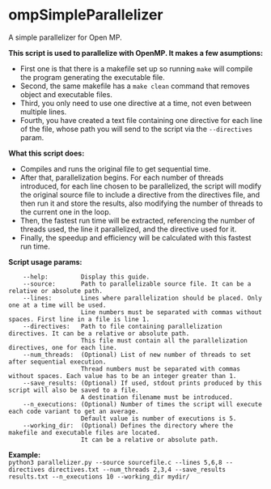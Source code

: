 # ompSimpleParallelizer
A simple parallelizer for Open MP.

**This script is used to parallelize with OpenMP. It makes a few asumptions:**<br>
- First one is that there is a makefile set up so running `make` will compile the program generating the executable file.<br>
- Second, the same makefile has a `make clean` command that removes object and executable files.<br>
- Third, you only need to use one directive at a time, not even between multiple lines.<br>
- Fourth, you have created a text file containing one directive for each line of the file, whose path you will send to the script via the `--directives` param.<br>
    
**What this script does:**<br>
- Compiles and runs the original file to get sequential time.<br>
- After that, parallelization begins. For each number of threads introduced, for each line chosen to be parallelized, the script will modify the original source file to include a directive from the directives file, and then run it and store the results, also modifying the number of threads to the current one in the loop.<br>
- Then, the fastest run time will be extracted, referencing the number of threads used, the line it parallelized, and the directive used for it.<br>
- Finally, the speedup and efficiency will be calculated with this fastest run time.<br>

**Script usage params:**<br>
```
    --help:         Display this guide.
    --source:       Path to parallelizable source file. It can be a relative or absolute path.
    --lines:        Lines where parallelization should be placed. Only one at a time will be used.
                    Line numbers must be separated with commas without spaces. First line in a file is line 1.
    --directives:   Path to file containing parallelization directives. It can be a relative or absolute path.
                    This file must contain all the parallelization directives, one for each line.
    --num_threads:  (Optional) List of new number of threads to set after sequential execution.
                    Thread numbers must be separated with commas without spaces. Each value has to be an integer greater than 1.
    --save_results: (Optional) If used, stdout prints produced by this script will also be saved to a file.
                    A destination filename must be introduced.
    --n_executions: (Optional) Number of times the script will execute each code variant to get an average.
                    Default value is number of executions is 5.
    --working_dir:  (Optional) Defines the directory where the makefile and executable files are located.
                    It can be a relative or absolute path.
```
**Example:**<br>
`python3 parallelizer.py --source sourcefile.c --lines 5,6,8 --directives directives.txt --num_threads 2,3,4 --save_results results.txt --n_executions 10 --working_dir mydir/`
